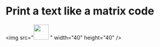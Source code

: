 # Print a text like a matrix code



<img src="<img src="https://media.giphy.com/media/vFKqnCdLPNOKc/giphy.gif" width="40" height="40" />
" width="40" height="40" />


